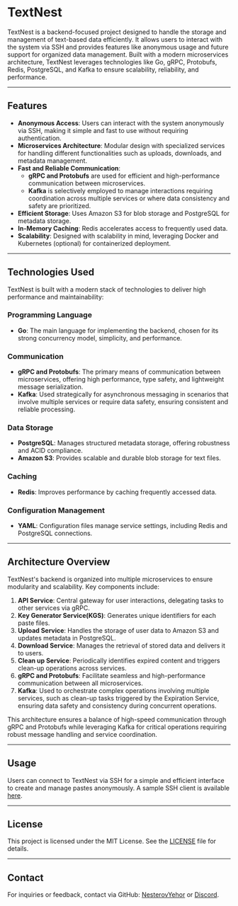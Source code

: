 # TextNest

TextNest is a backend-focused project designed to handle the storage and management of text-based data efficiently. It allows users to interact with the system via SSH and provides features like anonymous usage and future support for organized data management. Built with a modern microservices architecture, TextNest leverages technologies like Go, gRPC, Protobufs, Redis, PostgreSQL, and Kafka to ensure scalability, reliability, and performance.

---

## Features

- **Anonymous Access**: Users can interact with the system anonymously via SSH, making it simple and fast to use without requiring authentication.
- **Microservices Architecture**: Modular design with specialized services for handling different functionalities such as uploads, downloads, and metadata management.
- **Fast and Reliable Communication**: 
  - **gRPC and Protobufs** are used for efficient and high-performance communication between microservices.
  - **Kafka** is selectively employed to manage interactions requiring coordination across multiple services or where data consistency and safety are prioritized.
- **Efficient Storage**: Uses Amazon S3 for blob storage and PostgreSQL for metadata storage.
- **In-Memory Caching**: Redis accelerates access to frequently used data.
- **Scalability**: Designed with scalability in mind, leveraging Docker and Kubernetes (optional) for containerized deployment.

---

## Technologies Used

TextNest is built with a modern stack of technologies to deliver high performance and maintainability:

### Programming Language
- **Go**: The main language for implementing the backend, chosen for its strong concurrency model, simplicity, and performance.

### Communication
- **gRPC and Protobufs**: The primary means of communication between microservices, offering high performance, type safety, and lightweight message serialization.
- **Kafka**: Used strategically for asynchronous messaging in scenarios that involve multiple services or require data safety, ensuring consistent and reliable processing.

### Data Storage
- **PostgreSQL**: Manages structured metadata storage, offering robustness and ACID compliance.
- **Amazon S3**: Provides scalable and durable blob storage for text files.

### Caching
- **Redis**: Improves performance by caching frequently accessed data.

### Configuration Management
- **YAML**: Configuration files manage service settings, including Redis and PostgreSQL connections.

---

## Architecture Overview

TextNest's backend is organized into multiple microservices to ensure modularity and scalability. Key components include:

1. **API Service**: Central gateway for user interactions, delegating tasks to other services via gRPC.
2. **Key Generator Service(KGS)**: Generates unique identifiers for each paste files.
3. **Upload Service**: Handles the storage of user data to Amazon S3 and updates metadata in PostgreSQL.
4. **Download Service**: Manages the retrieval of stored data and delivers it to users.
5. **Clean up Service**: Periodically identifies expired content and triggers clean-up operations across services.
6. **gRPC and Protobufs**: Facilitate seamless and high-performance communication between all microservices.
7. **Kafka**: Used to orchestrate complex operations involving multiple services, such as clean-up tasks triggered by the Expiration Service, ensuring data safety and consistency during concurrent operations.

This architecture ensures a balance of high-speed communication through gRPC and Protobufs while leveraging Kafka for critical operations requiring robust message handling and service coordination.

---

## Usage

Users can connect to TextNest via SSH for a simple and efficient interface to create and manage pastes anonymously. A sample SSH client is available [here](https://github.com/NesterovYehor/txtnest-cli).

---

## License

This project is licensed under the MIT License. See the [LICENSE](LICENSE) file for details.

---

## Contact

For inquiries or feedback, contact via GitHub: [NesterovYehor](https://github.com/NesterovYehor) or [Discord](https://discordapp.com/users/591678870973841428).

